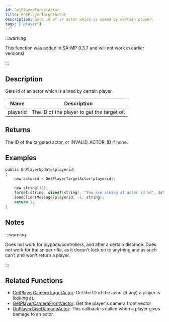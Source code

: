 ```yaml
---
id: GetPlayerTargetActor
title: GetPlayerTargetActor
description: Gets id of an actor which is aimed by certain player.
tags: ["player"]
---
```


:::warning

This function was added in SA-MP 0.3.7 and will not work in earlier versions!

:::

## Description

Gets id of an actor which is aimed by certain player.

| Name     | Description                                |
| -------- | ------------------------------------------ |
| playerid | The ID of the player to get the target of. |

## Returns

The ID of the targeted actor, or INVALID_ACTOR_ID if none.

## Examples

```c
public OnPlayerUpdate(playerid)
{
    new actorid = GetPlayerTargetActor(playerid);

    new string[32];
    format(string, sizeof(string), "You are aiming at actor id %d", actorid);
    SendClientMessage(playerid, -1, string);
    return 1;
}
```

## Notes

:::warning

Does not work for joypads/controllers, and after a certain distance.
Does not work for the sniper rifle, as it doesn't lock on to anything and as such can't and won't return a player.

:::

## Related Functions

- [GetPlayerCameraTargetActor](../functions/GetPlayerCameraTargetActor.md): Get the ID of the actor (if any) a player is looking at.
- [GetPlayerCameraFrontVector](../functions/GetPlayerCameraFrontVector.md): Get the player's camera front vector
- [OnPlayerGiveDamageActor](../callbacks/OnPlayerGiveDamageActor.md): This callback is called when a player gives damage to an actor.
